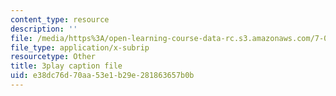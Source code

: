 ```yaml
---
content_type: resource
description: ''
file: /media/https%3A/open-learning-course-data-rc.s3.amazonaws.com/7-014-introductory-biology-spring-2005/e38dc76d70aa53e1b29e281863657b0b_Ncszdp4YQDY.vtt
file_type: application/x-subrip
resourcetype: Other
title: 3play caption file
uid: e38dc76d-70aa-53e1-b29e-281863657b0b
---
```

